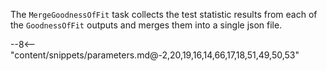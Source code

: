 The `MergeGoodnessOfFit` task collects the test statistic results from each of the `GoodnessOfFit` outputs and merges them into a single json file.

<div class="dhi_parameter_table">

--8<-- "content/snippets/parameters.md@-2,20,19,16,14,66,17,18,51,49,50,53"

</div>
